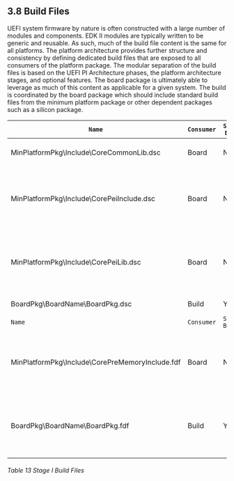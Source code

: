 <!--- @file
  3.8 Build Files

  Copyright (c) 2019, Intel Corporation. All rights reserved.<BR>

  Redistribution and use in source (original document form) and 'compiled'
  forms (converted to PDF, epub, HTML and other formats) with or without
  modification, are permitted provided that the following conditions are met:

  1) Redistributions of source code (original document form) must retain the
     above copyright notice, this list of conditions and the following
     disclaimer as the first lines of this file unmodified.

  2) Redistributions in compiled form (transformed to other DTDs, converted to
     PDF, epub, HTML and other formats) must reproduce the above copyright
     notice, this list of conditions and the following disclaimer in the
     documentation and/or other materials provided with the distribution.

  THIS DOCUMENTATION IS PROVIDED BY TIANOCORE PROJECT "AS IS" AND ANY EXPRESS OR
  IMPLIED WARRANTIES, INCLUDING, BUT NOT LIMITED TO, THE IMPLIED WARRANTIES OF
  MERCHANTABILITY AND FITNESS FOR A PARTICULAR PURPOSE ARE DISCLAIMED. IN NO
  EVENT SHALL TIANOCORE PROJECT  BE LIABLE FOR ANY DIRECT, INDIRECT, INCIDENTAL,
  SPECIAL, EXEMPLARY, OR CONSEQUENTIAL DAMAGES (INCLUDING, BUT NOT LIMITED TO,
  PROCUREMENT OF SUBSTITUTE GOODS OR SERVICES; LOSS OF USE, DATA, OR PROFITS;
  OR BUSINESS INTERRUPTION) HOWEVER CAUSED AND ON ANY THEORY OF LIABILITY,
  WHETHER IN CONTRACT, STRICT LIABILITY, OR TORT (INCLUDING NEGLIGENCE OR
  OTHERWISE) ARISING IN ANY WAY OUT OF THE USE OF THIS DOCUMENTATION, EVEN IF
  ADVISED OF THE POSSIBILITY OF SUCH DAMAGE.

-->

## 3.8 Build Files

UEFI system firmware by nature is often constructed with a large number of
modules and components. EDK II modules are typically written to be generic and
reusable. As such, much of the build file content is the same for all
platforms. The platform architecture provides further structure and consistency
by defining dedicated build files that are exposed to all consumers of the
platform package. The modular separation of the build files is based on the
UEFI PI Architecture phases, the platform architecture stages, and optional
features. The board package is ultimately able to leverage as much of this
content as applicable for a given system. The build is coordinated by the board
package which should include standard build files from the minimum platform
package or other dependent packages such as a silicon package.

| `Name`                                           | `Consumer` | `Standalone Buildable` | `FV Produced` | `Comments`                                                               |
| ------------------------------------------------ | ---------- | ---------------------- | ------------- | ------------------------------------------------------------------------ |
| MinPlatformPkg\Include\CoreCommonLib.dsc         | Board      | No                     | None          | Stage I-V common libraries                                               |
| MinPlatformPkg\Include\CorePeiInclude.dsc        | Board      | No                     | None          | Combination of Stage I-V that will be processed by compilation building  |
| MinPlatformPkg\Include\CorePeiLib.dsc            | Board      | No                     | None          | Combination of Stage I-V that will be processed by compilation building  |
| BoardPkg\BoardName\BoardPkg.dsc                  | Build      | Yes                    | None          | Primary build file.                                                      |
| `Name`                                           | `Consumer` | `Standalone Buildable` | `FV Produced` | `Comments`                                                               |
| MinPlatformPkg\Include\CorePreMemoryInclude.fdf  | Board      | No                     | None          | Combination of Stage I-II that will be processed by compilation building |
| BoardPkg\BoardName\BoardPkg.fdf                  | Build      | Yes                    | Yes           | Combination of Stage I-V that will be processed by compilation building  |

###### Table 13 Stage I Build Files
